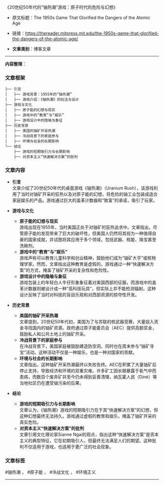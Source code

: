 《20世纪50年代的“铀热潮”游戏：原子时代的危险与幻想》  
- 原文标题：The 1950s Game That Glorified the Dangers of the Atomic Age  
- 链接：https://thereader.mitpress.mit.edu/the-1950s-game-that-glorified-the-dangers-of-the-atomic-age/  

- **文章类别**：博客文章  

---

**内容整理**：

### 文章框架
```
├── 引言
│   ├── 游戏背景：1955年的“铀热潮”
│   ├── 游戏介绍：《铀热潮》的玩法与设计
├── 游戏与文化
│   ├── 原子能的幻想与现实
│   ├── 游戏中的“教育”与“娱乐”
│   ├── 游戏设计中的隐喻与象征
├── 历史背景
│   ├── 美国的铀矿开采热潮
│   ├── 冷战背景下的家庭参与
│   ├── 环境与社会的长期影响
└── 结论
    ├── 游戏的短期吸引力与长期影响
    ├── 对资本主义“快速解决方案”的批判
```

### 文章内容
- **引言**  
  文章介绍了20世纪50年代的桌面游戏《铀热潮》（Uranium Rush），该游戏利用了当时对铀矿开采的狂热以及对原子能的幻想，将危险的铀工业包装成适合家庭娱乐的产品。游戏通过巨大的盖革计数器和“致富”的承诺，吸引了玩家。

- **游戏与文化**  
  - **原子能的幻想与现实**  
    游戏出现在1955年，当时美国正处于对铀矿的狂热追求中。文章指出，尽管原子能的发现带来了巨大的破坏性，但美国人仍然将其视为一种值得自豪的国家成就，并试图将其应用于多个领域，包括武器、核能、珠宝甚至洗碗剂。  
  - **游戏中的“教育”与“娱乐”**  
    游戏声称可以教育儿童科学和创业精神，鼓励他们成为“铀矿大亨”或核物理学家。然而，文章指出这种教育是虚假的，游戏通过一种“快速解决方案”的方式，掩盖了铀矿开采的复杂性和危险性。  
  - **游戏设计中的隐喻与象征**  
    游戏包装上的年轻白人牛仔形象象征着对美国西部的征服，而游戏中的盖革计数器则被设计成一种“高科技玩具”，但实际上并不能检测辐射。这种设计反映了当时对科技的盲目乐观和对西部资源的掠夺性开发。

- **历史背景**  
  - **美国的铀矿开采热潮**  
    文章提到，20世纪50年代初，美国为了与苏联的核武器竞赛，大量投入资金寻找国内的铀矿资源。政府通过原子能委员会（AEC）提供高额奖金，鼓励私人和公共土地上的铀矿开采。  
  - **冷战背景下的家庭参与**  
    在冷战背景下，美国家庭被鼓励建造防空洞，同时也在周末参与“铀矿寻宝”活动。这种活动不仅是一种娱乐，也是一种对国家的贡献。  
  - **环境与社会的长期影响**  
    文章指出，这种铀矿开采热潮最终以失败告终。AEC在积累了大量铀矿后停止支持，导致经济和环境的双重灾难。许多矿工因长期暴露于氡气中而患病，而数百个废弃矿井至今仍未得到妥善清理，纳瓦霍人民（Diné）等当地社区仍在遭受铀污染的后果。

- **结论**  
  - **游戏的短期吸引力与长期影响**  
    文章认为，《铀热潮》游戏的短期吸引力在于其“快速解决方案”的幻想，但这种幻想最终无法持久。游戏通过虚假的教育和娱乐，掩盖了铀矿开采的真实危险。  
  - **对资本主义“快速解决方案”的批判**  
    文章引用文化理论家Sianne Ngai的观点，指出这种“快速解决方案”是资本主义的典型特征，它在初期吸引人，但最终无法满足人们的期望。这种批判不仅适用于游戏，也适用于更广泛的社会现象。

### 文章标签
#铀热潮 ， #原子能 ， #冷战文化 ， #环境正义

---